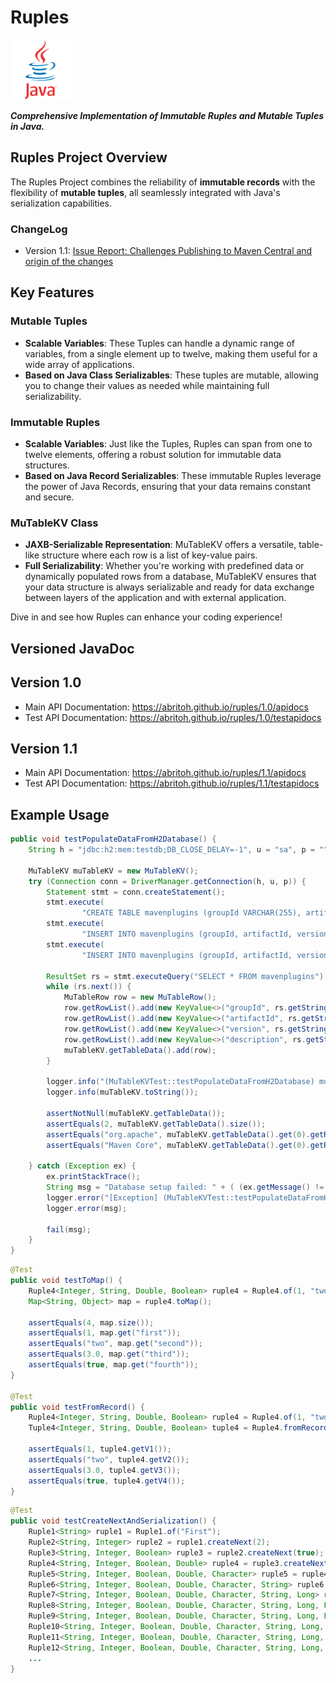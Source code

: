 # Ruples
![JAVA](./src/main/resources/img/java-logo.png "JAVA")

_**Comprehensive Implementation of Immutable Ruples and Mutable Tuples in Java.**_


## Ruples Project Overview

The Ruples Project combines the reliability of **immutable records** with the flexibility of **mutable tuples**, all seamlessly integrated with Java's serialization capabilities.

### ChangeLog

  - Version 1.1: [Issue Report: Challenges Publishing to Maven Central and origin of the changes](./src/test/java/resources/deployment-issues-2024-1205.md)


## Key Features

### Mutable Tuples
- **Scalable Variables**: These Tuples can handle a dynamic range of variables, from a single element up to twelve, making them useful for a wide array of applications.
- **Based on Java Class Serializables**: These tuples are mutable, allowing you to change their values as needed while maintaining full serializability.

### Immutable Ruples
- **Scalable Variables**: Just like the Tuples, Ruples can span from one to twelve elements, offering a robust solution for immutable data structures.
- **Based on Java Record Serializables**: These immutable Ruples leverage the power of Java Records, ensuring that your data remains constant and secure.

### MuTableKV Class
- **JAXB-Serializable Representation**: MuTableKV offers a versatile, table-like structure where each row is a list of key-value pairs.
- **Full Serializability**: Whether you're working with predefined data or dynamically populated rows from a database, MuTableKV ensures that your data structure is always serializable and ready for data exchange between layers of the application and with external application.

Dive in and see how Ruples can enhance your coding experience!

## Versioned JavaDoc

## Version 1.0
<ul>
<li>Main API Documentation: 
<a target="_blank" href="https://abritoh.github.io/ruples/1.0/apidocs">https://abritoh.github.io/ruples/1.0/apidocs</a></li>
<li>Test API Documentation: 
<a target="_blank" href="https://abritoh.github.io/ruples/1.0/testapidocs">https://abritoh.github.io/ruples/1.0/testapidocs</a> </li>
</ul>

## Version 1.1
<ul>
<li>Main API Documentation: 
<a target="_blank" href="https://abritoh.github.io/ruples/1.0/apidocs">https://abritoh.github.io/ruples/1.1/apidocs</a></li>
<li>Test API Documentation: 
<a target="_blank" href="https://abritoh.github.io/ruples/1.0/testapidocs">https://abritoh.github.io/ruples/1.1/testapidocs</a> </li>
</ul>

## Example Usage

```java
public void testPopulateDataFromH2Database() {
    String h = "jdbc:h2:mem:testdb;DB_CLOSE_DELAY=-1", u = "sa", p = "";

    MuTableKV muTableKV = new MuTableKV();
    try (Connection conn = DriverManager.getConnection(h, u, p)) {
        Statement stmt = conn.createStatement();
        stmt.execute(
                "CREATE TABLE mavenplugins (groupId VARCHAR(255), artifactId VARCHAR(255), version VARCHAR(255), description VARCHAR(255))");
        stmt.execute(
                "INSERT INTO mavenplugins (groupId, artifactId, version, description) VALUES ('org.apache', 'maven-core', '3.9', 'Maven Core')");
        stmt.execute(
                "INSERT INTO mavenplugins (groupId, artifactId, version, description) VALUES ('org.springframework', 'spring-core', '5.2', 'Spring Core')");

        ResultSet rs = stmt.executeQuery("SELECT * FROM mavenplugins");
        while (rs.next()) {                
            MuTableRow row = new MuTableRow();
            row.getRowList().add(new KeyValue<>("groupId", rs.getString("groupId")));
            row.getRowList().add(new KeyValue<>("artifactId", rs.getString("artifactId")));
            row.getRowList().add(new KeyValue<>("version", rs.getString("version")));
            row.getRowList().add(new KeyValue<>("description", rs.getString("description")));                
            muTableKV.getTableData().add(row);
        }
  
        logger.info("(MuTableKVTest::testPopulateDataFromH2Database) muTableKV.toString()");
        logger.info(muTableKV.toString());
  
        assertNotNull(muTableKV.getTableData());
        assertEquals(2, muTableKV.getTableData().size());
        assertEquals("org.apache", muTableKV.getTableData().get(0).getRowList().get(0).getValue());
        assertEquals("Maven Core", muTableKV.getTableData().get(0).getRowList().get(3).getValue());
  
    } catch (Exception ex) {
        ex.printStackTrace();
        String msg = "Database setup failed: " + ( (ex.getMessage() != null) ? ex.getMessage() : ex.toString() );
        logger.error("[Exception] (MuTableKVTest::testPopulateDataFromH2Database)", ex);
        logger.error(msg);
  
        fail(msg);
    }
}
```


```java
@Test
public void testToMap() {
    Ruple4<Integer, String, Double, Boolean> ruple4 = Ruple4.of(1, "two", 3.0, true);
    Map<String, Object> map = ruple4.toMap();
 
    assertEquals(4, map.size());
    assertEquals(1, map.get("first"));
    assertEquals("two", map.get("second"));
    assertEquals(3.0, map.get("third"));
    assertEquals(true, map.get("fourth"));
}
 
@Test
public void testFromRecord() {
    Ruple4<Integer, String, Double, Boolean> ruple4 = Ruple4.of(1, "two", 3.0, true);
    Tuple4<Integer, String, Double, Boolean> tuple4 = Ruple4.fromRecord(ruple4);
 
    assertEquals(1, tuple4.getV1());
    assertEquals("two", tuple4.getV2());
    assertEquals(3.0, tuple4.getV3());
    assertEquals(true, tuple4.getV4());
}
```



```java
@Test
public void testCreateNextAndSerialization() {
    Ruple1<String> ruple1 = Ruple1.of("First");
    Ruple2<String, Integer> ruple2 = ruple1.createNext(2);
    Ruple3<String, Integer, Boolean> ruple3 = ruple2.createNext(true);
    Ruple4<String, Integer, Boolean, Double> ruple4 = ruple3.createNext(4.0);
    Ruple5<String, Integer, Boolean, Double, Character> ruple5 = ruple4.createNext('A');
    Ruple6<String, Integer, Boolean, Double, Character, String> ruple6 = ruple5.createNext("Six");
    Ruple7<String, Integer, Boolean, Double, Character, String, Long> ruple7 = ruple6.createNext(7L);
    Ruple8<String, Integer, Boolean, Double, Character, String, Long, Float> ruple8 = ruple7.createNext(8.0f);
    Ruple9<String, Integer, Boolean, Double, Character, String, Long, Float, Short> ruple9 = ruple8.createNext((short) 9);
    Ruple10<String, Integer, Boolean, Double, Character, String, Long, Float, Short, Byte> ruple10 = ruple9.createNext((byte) 10);
    Ruple11<String, Integer, Boolean, Double, Character, String, Long, Float, Short, Byte, String> ruple11 = ruple10.createNext("Eleventh");
    Ruple12<String, Integer, Boolean, Double, Character, String, Long, Float, Short, Byte, String, Long> ruple12 = ruple11.createNext(10000000000000L);
    ...
}

```